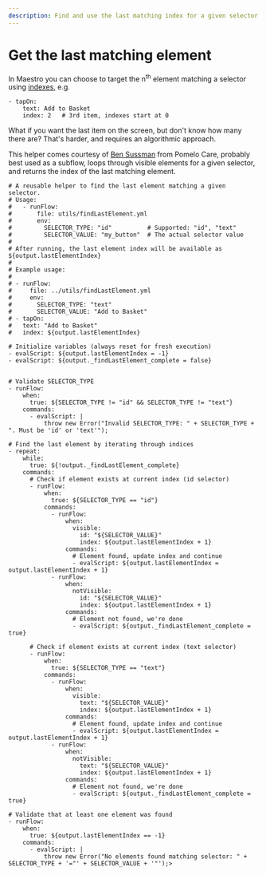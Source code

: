 ```yaml
---
description: Find and use the last matching index for a given selector in Maestro
---
```


# Get the last matching element

In Maestro you can choose to target the n<sup>th</sup> element matching a selector using [indexes](../../api-reference/selectors.md#selecting-one-view-among-many-similar), e.g.

```
- tapOn:
    text: Add to Basket
    index: 2   # 3rd item, indexes start at 0
```

What if you want the last item on the screen, but don't know how many there are? That's harder, and requires an algorithmic approach.

This helper comes courtesy of [Ben Sussman](https://github.com/bensussman) from Pomelo Care, probably best used as a subflow, loops through visible elements for a given selector, and returns the index of the last matching element.&#x20;

```
# A reusable helper to find the last element matching a given selector.
# Usage:
#   - runFlow:
#       file: utils/findLastElement.yml
#       env:
#         SELECTOR_TYPE: "id"          # Supported: "id", "text"
#         SELECTOR_VALUE: "my_button"  # The actual selector value
#
# After running, the last element index will be available as ${output.lastElementIndex}
#
# Example usage:
#
# - runFlow:
#     file: ../utils/findLastElement.yml
#     env:
#       SELECTOR_TYPE: "text"
#       SELECTOR_VALUE: "Add to Basket"
# - tapOn:
#   text: "Add to Basket"
#   index: ${output.lastElementIndex}

# Initialize variables (always reset for fresh execution)
- evalScript: ${output.lastElementIndex = -1}
- evalScript: ${output._findLastElement_complete = false}


# Validate SELECTOR_TYPE
- runFlow:
    when:
      true: ${SELECTOR_TYPE != "id" && SELECTOR_TYPE != "text"}
    commands:
      - evalScript: |
          throw new Error("Invalid SELECTOR_TYPE: " + SELECTOR_TYPE + ". Must be 'id' or 'text'");

# Find the last element by iterating through indices
- repeat:
    while:
      true: ${!output._findLastElement_complete}
    commands:
      # Check if element exists at current index (id selector)
      - runFlow:
          when:
            true: ${SELECTOR_TYPE == "id"}
          commands:
            - runFlow:
                when:
                  visible:
                    id: "${SELECTOR_VALUE}"
                    index: ${output.lastElementIndex + 1}
                commands:
                  # Element found, update index and continue
                  - evalScript: ${output.lastElementIndex = output.lastElementIndex + 1}
            - runFlow:
                when:
                  notVisible:
                    id: "${SELECTOR_VALUE}"
                    index: ${output.lastElementIndex + 1}
                commands:
                  # Element not found, we're done
                  - evalScript: ${output._findLastElement_complete = true}

      # Check if element exists at current index (text selector)
      - runFlow:
          when:
            true: ${SELECTOR_TYPE == "text"}
          commands:
            - runFlow:
                when:
                  visible:
                    text: "${SELECTOR_VALUE}"
                    index: ${output.lastElementIndex + 1}
                commands:
                  # Element found, update index and continue
                  - evalScript: ${output.lastElementIndex = output.lastElementIndex + 1}
            - runFlow:
                when:
                  notVisible:
                    text: "${SELECTOR_VALUE}"
                    index: ${output.lastElementIndex + 1}
                commands:
                  # Element not found, we're done
                  - evalScript: ${output._findLastElement_complete = true}

# Validate that at least one element was found
- runFlow:
    when:
      true: ${output.lastElementIndex == -1}
    commands:
      - evalScript: |
          throw new Error("No elements found matching selector: " + SELECTOR_TYPE + '="' + SELECTOR_VALUE + '"');>
```
